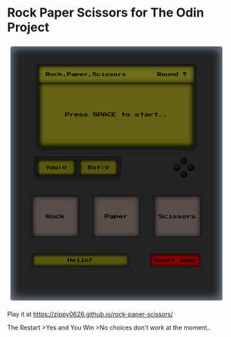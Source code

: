 # Rock Paper Scissors for The Odin Project

![preview](preview.png)

Play it at https://zippy0626.github.io/rock-paper-scissors/

The Restart >Yes and You Win >No choices don't work at the moment..
